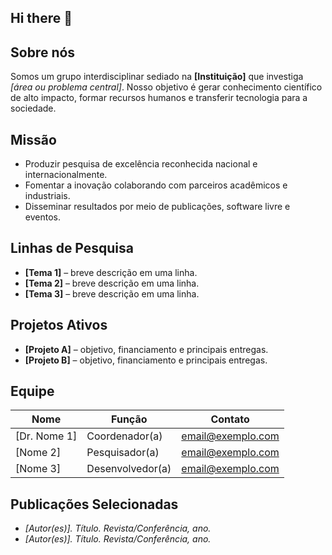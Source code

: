 ## Hi there 👋

## **Sobre nós**
Somos um grupo interdisciplinar sediado na **[Instituição]** que investiga *[área ou problema central]*. Nosso objetivo é gerar conhecimento científico de alto impacto, formar recursos humanos e transferir tecnologia para a sociedade.

## **Missão**
- Produzir pesquisa de excelência reconhecida nacional e internacionalmente.  
- Fomentar a inovação colaborando com parceiros acadêmicos e industriais.  
- Disseminar resultados por meio de publicações, software livre e eventos.  

## **Linhas de Pesquisa**
- **[Tema 1]** – breve descrição em uma linha.  
- **[Tema 2]** – breve descrição em uma linha.  
- **[Tema 3]** – breve descrição em uma linha.  

## **Projetos Ativos**
- **[Projeto A]** – objetivo, financiamento e principais entregas.  
- **[Projeto B]** – objetivo, financiamento e principais entregas.  

## **Equipe**
| Nome | Função | Contato |
|------|--------|---------|
| [Dr. Nome 1] | Coordenador(a) | email@exemplo.com |
| [Nome 2] | Pesquisador(a) | email@exemplo.com |
| [Nome 3] | Desenvolvedor(a) | email@exemplo.com |

## **Publicações Selecionadas**
- *[Autor(es)]. Título. Revista/Conferência, ano.*  
- *[Autor(es)]. Título. Revista/Conferência, ano.*  
